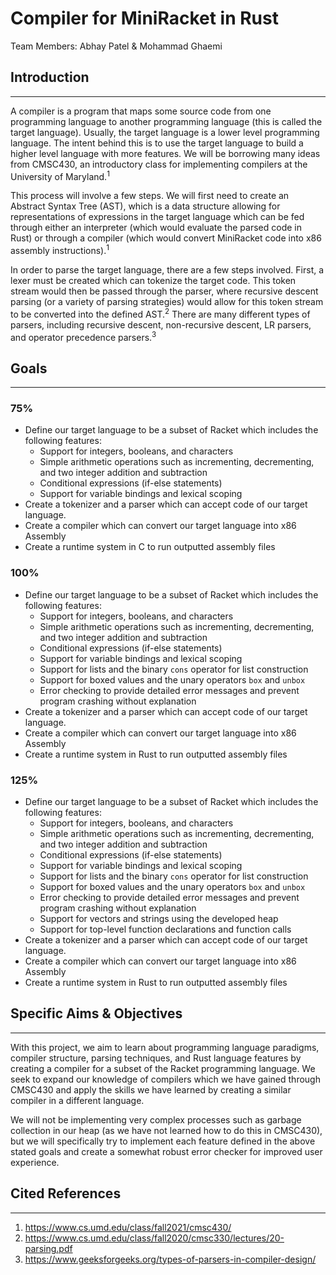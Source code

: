 # Compiler for MiniRacket in Rust
Team Members: Abhay Patel & Mohammad Ghaemi

## Introduction
---

A compiler is a program that maps some source code from one programming language to another programming language (this is called the target language). Usually, the target language is a lower level programming language. The intent behind this is to use the target language to build a higher level language with more features. We will be borrowing many ideas from CMSC430, an introductory class for implementing compilers at the University of Maryland.<sup>1

This process will involve a few steps. We will first need to create an Abstract Syntax Tree (AST), which is a data structure allowing for representations of expressions in the target language which can be fed through either an interpreter (which would evaluate the parsed code in Rust) or through a compiler (which would convert MiniRacket code into x86 assembly instructions).<sup>1

In order to parse the target language, there are a few steps involved. First, a lexer must be created which can tokenize the target code. This token stream would then be passed through the parser, where recursive descent parsing (or a variety of parsing strategies) would allow for this token stream to be converted into the defined AST.<sup>2</sup> There are many different types of parsers, including recursive descent, non-recursive descent, LR parsers, and operator precedence parsers.<sup>3

## Goals
---

### **75%**
* Define our target language to be a subset of Racket which includes the following features:
  * Support for integers, booleans, and characters
  * Simple arithmetic operations such as incrementing, decrementing, and two integer addition and subtraction
  * Conditional expressions (if-else statements)
  * Support for variable bindings and lexical scoping
* Create a tokenizer and a parser which can accept code of our target language.
* Create a compiler which can convert our target language into x86 Assembly
* Create a runtime system in C to run outputted assembly files


### **100%**
* Define our target language to be a subset of Racket which includes the following features:
  * Support for integers, booleans, and characters
  * Simple arithmetic operations such as incrementing, decrementing, and two integer addition and subtraction
  * Conditional expressions (if-else statements)
  * Support for variable bindings and lexical scoping
  * Support for lists and the binary `cons` operator for list construction
  * Support for boxed values and the unary operators `box` and `unbox`
  * Error checking to provide detailed error messages and prevent program crashing without explanation
* Create a tokenizer and a parser which can accept code of our target language.
* Create a compiler which can convert our target language into x86 Assembly
* Create a runtime system in Rust to run outputted assembly files


### **125%**
* Define our target language to be a subset of Racket which includes the following features:
  * Support for integers, booleans, and characters
  * Simple arithmetic operations such as incrementing, decrementing, and two integer addition and subtraction
  * Conditional expressions (if-else statements)
  * Support for variable bindings and lexical scoping
  * Support for lists and the binary `cons` operator for list construction
  * Support for boxed values and the unary operators `box` and `unbox`
  * Error checking to provide detailed error messages and prevent program crashing without explanation
  * Support for vectors and strings using the developed heap
  * Support for top-level function declarations and function calls
* Create a tokenizer and a parser which can accept code of our target language.
* Create a compiler which can convert our target language into x86 Assembly
* Create a runtime system in Rust to run outputted assembly files


## Specific Aims & Objectives
---
With this project, we aim to learn about programming language paradigms, compiler structure, parsing techniques, and Rust language features by creating a compiler for a subset of the Racket programming language. We seek to expand our knowledge of compilers which we have gained through CMSC430 and apply the skills we have learned by creating a similar compiler in a different language.

We will not be implementing very complex processes such as garbage collection in our heap (as we have not learned how to do this in CMSC430), but we will specifically try to implement each feature defined in the above stated goals and create a somewhat robust error checker for improved user experience.
## Cited References
---

1. https://www.cs.umd.edu/class/fall2021/cmsc430/
2. https://www.cs.umd.edu/class/fall2020/cmsc330/lectures/20-parsing.pdf
3. https://www.geeksforgeeks.org/types-of-parsers-in-compiler-design/